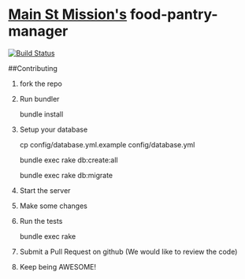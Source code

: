 [Main St Mission's](http://www.mainstmission.org/) food-pantry-manager
===================

[![Build Status](https://secure.travis-ci.org/MainStMission/food-pantry-manager.png?branch=master)](http://travis-ci.org/MainStMission/food-pantry-manager)

##Contributing

  1. fork the repo
  2. Run bundler

        bundle install
  3. Setup your database

        cp config/database.yml.example config/database.yml
      
        bundle exec rake db:create:all

        bundle exec rake db:migrate
  4. Start the server
  5. Make some changes
  6. Run the tests

        bundle exec rake
  6. Submit a Pull Request on github (We would like to review the code)
  7. Keep being AWESOME!
  
